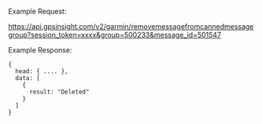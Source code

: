 Example Request:

https://api.gpsinsight.com/v2/garmin/removemessagefromcannedmessagegroup?session_token=xxxx&group=500233&message_id=501547

Example Response:

    {
      head: { .... },
      data: [
        {
          result: "Deleted"
        }
      ]
    }
